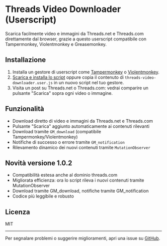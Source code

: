# Threads Video Downloader (Userscript)

Scarica facilmente video e immagini da Threads.net e Threads.com direttamente dal browser, grazie a questo userscript compatibile con Tampermonkey, Violentmonkey e Greasemonkey.

## Installazione

1. Installa un gestore di userscript come [Tampermonkey](https://www.tampermonkey.net/) o [Violentmonkey](https://violentmonkey.github.io/).
2. [Scarica e installa lo script](https://github.com/ManoloZocco/Threads-video-downloader-userscript/releases/latest/download/threads-video-downloader.user.js) oppure copia il contenuto di `threads-video-downloader.user.js` in un nuovo script nel tuo gestore.
3. Visita un post su Threads.net o Threads.com: vedrai comparire un pulsante "Scarica" sopra ogni video o immagine.

## Funzionalità
- Download diretto di video e immagini da Threads.net e Threads.com
- Pulsante "Scarica" aggiunto automaticamente ai contenuti rilevanti
- Download tramite `GM_download` (compatibile Tampermonkey/Violentmonkey)
- Notifiche di successo o errore tramite `GM_notification`
- Rilevamento dinamico dei nuovi contenuti tramite `MutationObserver`

## Novità versione 1.0.2
- Compatibilità estesa anche al dominio threads.com
- Migliorata efficienza: ora lo script rileva i nuovi contenuti tramite MutationObserver
- Download tramite GM_download, notifiche tramite GM_notification
- Codice più leggibile e robusto

## Licenza
MIT

---

Per segnalare problemi o suggerire miglioramenti, apri una issue su [GitHub](https://github.com/ManoloZocco/Threads-video-downloader-userscript/issues).
